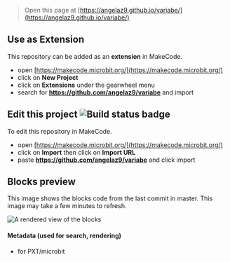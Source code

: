 
> Open this page at [https://angelaz9.github.io/variabe/](https://angelaz9.github.io/variabe/)

## Use as Extension

This repository can be added as an **extension** in MakeCode.

* open [https://makecode.microbit.org/](https://makecode.microbit.org/)
* click on **New Project**
* click on **Extensions** under the gearwheel menu
* search for **https://github.com/angelaz9/variabe** and import

## Edit this project ![Build status badge](https://github.com/angelaz9/variabe/workflows/MakeCode/badge.svg)

To edit this repository in MakeCode.

* open [https://makecode.microbit.org/](https://makecode.microbit.org/)
* click on **Import** then click on **Import URL**
* paste **https://github.com/angelaz9/variabe** and click import

## Blocks preview

This image shows the blocks code from the last commit in master.
This image may take a few minutes to refresh.

![A rendered view of the blocks](https://github.com/angelaz9/variabe/raw/master/.github/makecode/blocks.png)

#### Metadata (used for search, rendering)

* for PXT/microbit
<script src="https://makecode.com/gh-pages-embed.js"></script><script>makeCodeRender("{{ site.makecode.home_url }}", "{{ site.github.owner_name }}/{{ site.github.repository_name }}");</script>
